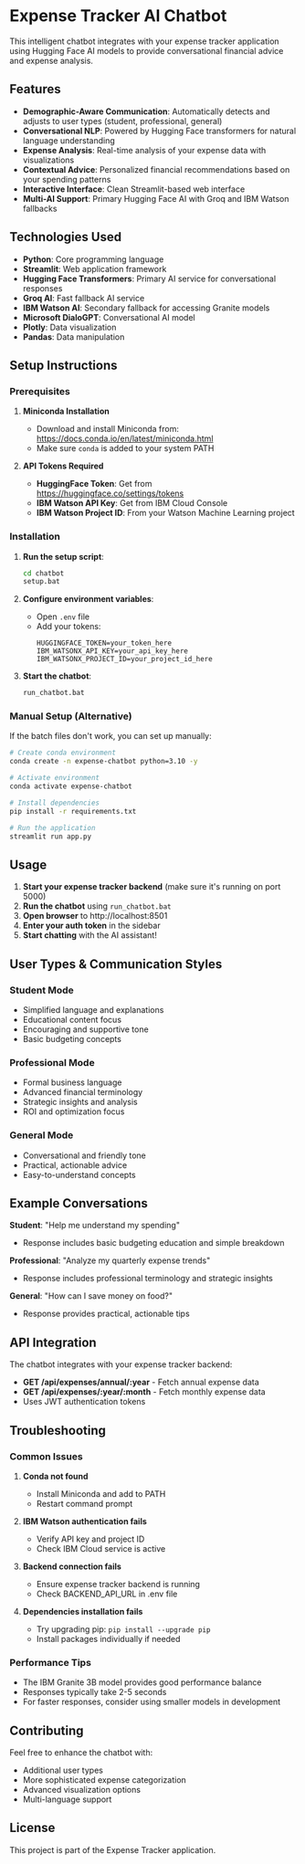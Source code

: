 # Expense Tracker AI Chatbot

This intelligent chatbot integrates with your expense tracker application using Hugging Face AI models to provide conversational financial advice and expense analysis.

## Features

- **Demographic-Aware Communication**: Automatically detects and adjusts to user types (student, professional, general)
- **Conversational NLP**: Powered by Hugging Face transformers for natural language understanding
- **Expense Analysis**: Real-time analysis of your expense data with visualizations
- **Contextual Advice**: Personalized financial recommendations based on your spending patterns
- **Interactive Interface**: Clean Streamlit-based web interface
- **Multi-AI Support**: Primary Hugging Face AI with Groq and IBM Watson fallbacks

## Technologies Used

- **Python**: Core programming language
- **Streamlit**: Web application framework
- **Hugging Face Transformers**: Primary AI service for conversational responses
- **Groq AI**: Fast fallback AI service
- **IBM Watson AI**: Secondary fallback for accessing Granite models
- **Microsoft DialoGPT**: Conversational AI model
- **Plotly**: Data visualization
- **Pandas**: Data manipulation

## Setup Instructions

### Prerequisites

1. **Miniconda Installation**
   - Download and install Miniconda from: https://docs.conda.io/en/latest/miniconda.html
   - Make sure `conda` is added to your system PATH

2. **API Tokens Required**
   - **HuggingFace Token**: Get from https://huggingface.co/settings/tokens
   - **IBM Watson API Key**: Get from IBM Cloud Console
   - **IBM Watson Project ID**: From your Watson Machine Learning project

### Installation

1. **Run the setup script**:
   ```bash
   cd chatbot
   setup.bat
   ```

2. **Configure environment variables**:
   - Open `.env` file
   - Add your tokens:
     ```
     HUGGINGFACE_TOKEN=your_token_here
     IBM_WATSONX_API_KEY=your_api_key_here
     IBM_WATSONX_PROJECT_ID=your_project_id_here
     ```

3. **Start the chatbot**:
   ```bash
   run_chatbot.bat
   ```

### Manual Setup (Alternative)

If the batch files don't work, you can set up manually:

```bash
# Create conda environment
conda create -n expense-chatbot python=3.10 -y

# Activate environment
conda activate expense-chatbot

# Install dependencies
pip install -r requirements.txt

# Run the application
streamlit run app.py
```

## Usage

1. **Start your expense tracker backend** (make sure it's running on port 5000)
2. **Run the chatbot** using `run_chatbot.bat`
3. **Open browser** to http://localhost:8501
4. **Enter your auth token** in the sidebar
5. **Start chatting** with the AI assistant!

## User Types & Communication Styles

### Student Mode
- Simplified language and explanations
- Educational content focus
- Encouraging and supportive tone
- Basic budgeting concepts

### Professional Mode
- Formal business language
- Advanced financial terminology
- Strategic insights and analysis
- ROI and optimization focus

### General Mode
- Conversational and friendly tone
- Practical, actionable advice
- Easy-to-understand concepts

## Example Conversations

**Student**: "Help me understand my spending"
- Response includes basic budgeting education and simple breakdown

**Professional**: "Analyze my quarterly expense trends"
- Response includes professional terminology and strategic insights

**General**: "How can I save money on food?"
- Response provides practical, actionable tips

## API Integration

The chatbot integrates with your expense tracker backend:

- **GET /api/expenses/annual/:year** - Fetch annual expense data
- **GET /api/expenses/:year/:month** - Fetch monthly expense data
- Uses JWT authentication tokens

## Troubleshooting

### Common Issues

1. **Conda not found**
   - Install Miniconda and add to PATH
   - Restart command prompt

2. **IBM Watson authentication fails**
   - Verify API key and project ID
   - Check IBM Cloud service is active

3. **Backend connection fails**
   - Ensure expense tracker backend is running
   - Check BACKEND_API_URL in .env file

4. **Dependencies installation fails**
   - Try upgrading pip: `pip install --upgrade pip`
   - Install packages individually if needed

### Performance Tips

- The IBM Granite 3B model provides good performance balance
- Responses typically take 2-5 seconds
- For faster responses, consider using smaller models in development

## Contributing

Feel free to enhance the chatbot with:
- Additional user types
- More sophisticated expense categorization
- Advanced visualization options
- Multi-language support

## License

This project is part of the Expense Tracker application.
